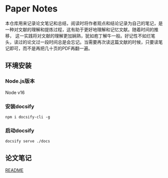 # Paper Notes 

本仓库用来记录论文笔记和总结，阅读时将作者观点和结论记录为自己的笔记，是一种对文献的理解和提炼过程，这有助于更好地理解和记忆文献。随着时间的推移，
这一实践将对文献的理解更加娴熟，犹如庖丁解牛一般。好记性不如烂笔头，读过的论文过一段时间总是会忘记。当需要再次读这篇文献的时候，只要读笔记即可，而不是再把几十页的PDF再翻一遍。



## 环境安装
### Node.js版本
Node v16

### 安装docsify
```shell
npm i docsify-cli -g
```


### 启动docsify
```shell
docsify serve ./docs
```


## 论文笔记

[README](./docs/README.md)